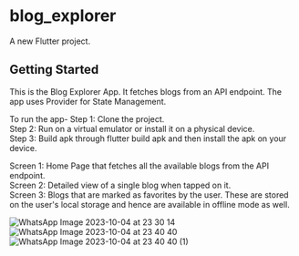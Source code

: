 # blog_explorer

A new Flutter project.

## Getting Started

This is the Blog Explorer App. It fetches blogs from an API endpoint.
The app uses Provider for State Management.

To run the app-
Step 1: Clone the project.                                                                                                                                                             
Step 2: Run on a virtual emulator or install it on a physical device.                                                                                                                  
Step 3: Build apk through flutter build apk and then install the apk on your device.


Screen 1: Home Page that fetches all the available blogs from the API endpoint.                                                                                                        
Screen 2: Detailed view of a single blog when tapped on it.                                                                                                                            
Screen 3: Blogs that are marked as favorites by the user. These are stored on the user's local storage and hence are available in offline mode as well.


![WhatsApp Image 2023-10-04 at 23 30 14](https://github.com/aggarwalsneha/Subspace_blog_explorer/assets/88716378/e8a2e7e8-5c8d-4f1a-a997-09b2ae429da2)
![WhatsApp Image 2023-10-04 at 23 40 40](https://github.com/aggarwalsneha/Subspace_blog_explorer/assets/88716378/2aa1fdce-6b2f-47db-9f2f-0ee16d88825a)
![WhatsApp Image 2023-10-04 at 23 40 40 (1)](https://github.com/aggarwalsneha/Subspace_blog_explorer/assets/88716378/10b924d9-6251-4c8e-b045-2ec495a900f7)


